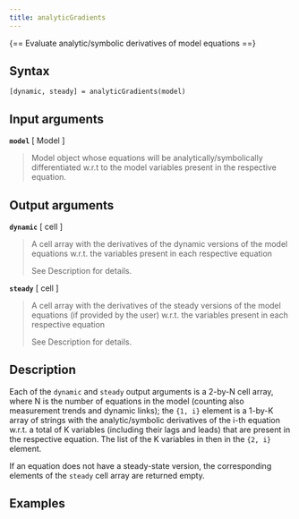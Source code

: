 ```yaml
---
title: analyticGradients
---
```


{== Evaluate analytic/symbolic derivatives of model equations ==}


## Syntax

    [dynamic, steady] = analyticGradients(model)


## Input arguments

__`model`__ [ Model ]
> 
> Model object whose equations will be analytically/symbolically
> differentiated w.r.t to the model variables present in the respective
> equation.
> 

## Output arguments

__`dynamic`__ [ cell ]
> 
> A cell array with the derivatives of the dynamic versions of the model
>   equations w.r.t. the variables present in each respective equation
> 
> See Description for details.
> 

__`steady`__ [ cell ]
> 
> A cell array with the derivatives of the steady versions of the model
> equations (if provided by the user) w.r.t. the variables present in each
> respective equation
> 
> See Description for details.
> 

## Description

Each of the `dynamic` and `steady` output arguments is a 2-by-N
cell array, where N is the number of equations in the model (counting also
measurement trends and dynamic links); the `{1, i}` element is a 1-by-K array of
strings with the analytic/symbolic derivatives of the i-th equation
w.r.t. a total of K variables (including their lags and leads) that are
present in the respective equation. The list of the K variables in then in
the `{2, i}` element.

If an equation does not have a steady-state version, the corresponding
elements of the `steady` cell array are returned empty.


## Examples


